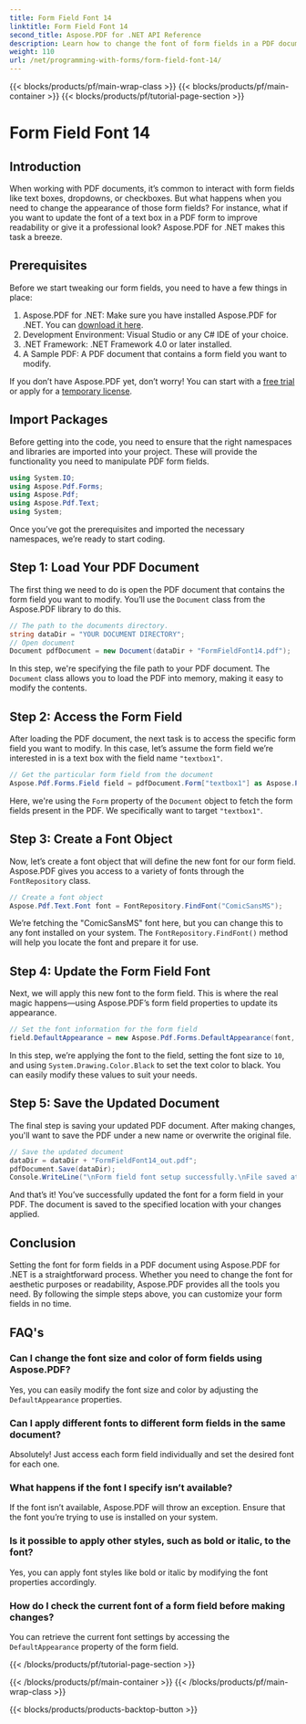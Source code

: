```yaml
---
title: Form Field Font 14
linktitle: Form Field Font 14
second_title: Aspose.PDF for .NET API Reference
description: Learn how to change the font of form fields in a PDF document using Aspose.PDF for .NET. Step-by-step guide with code examples and tips for better PDF forms.
weight: 110
url: /net/programming-with-forms/form-field-font-14/
---
```


{{< blocks/products/pf/main-wrap-class >}}
{{< blocks/products/pf/main-container >}}
{{< blocks/products/pf/tutorial-page-section >}}

# Form Field Font 14

## Introduction

When working with PDF documents, it’s common to interact with form fields like text boxes, dropdowns, or checkboxes. But what happens when you need to change the appearance of those form fields? For instance, what if you want to update the font of a text box in a PDF form to improve readability or give it a professional look? Aspose.PDF for .NET makes this task a breeze. 


## Prerequisites

Before we start tweaking our form fields, you need to have a few things in place:

1. Aspose.PDF for .NET: Make sure you have installed Aspose.PDF for .NET. You can [download it here](https://releases.aspose.com/pdf/net/).
2. Development Environment: Visual Studio or any C# IDE of your choice.
3. .NET Framework: .NET Framework 4.0 or later installed.
4. A Sample PDF: A PDF document that contains a form field you want to modify.

If you don’t have Aspose.PDF yet, don’t worry! You can start with a [free trial](https://releases.aspose.com/) or apply for a [temporary license](https://purchase.aspose.com/temporary-license/).

## Import Packages

Before getting into the code, you need to ensure that the right namespaces and libraries are imported into your project. These will provide the functionality you need to manipulate PDF form fields.

```csharp
using System.IO;
using Aspose.Pdf.Forms;
using Aspose.Pdf;
using Aspose.Pdf.Text;
using System;
```

Once you’ve got the prerequisites and imported the necessary namespaces, we’re ready to start coding.

## Step 1: Load Your PDF Document

The first thing we need to do is open the PDF document that contains the form field you want to modify. You’ll use the `Document` class from the Aspose.PDF library to do this.

```csharp
// The path to the documents directory.
string dataDir = "YOUR DOCUMENT DIRECTORY";
// Open document
Document pdfDocument = new Document(dataDir + "FormFieldFont14.pdf");
```

In this step, we're specifying the file path to your PDF document. The `Document` class allows you to load the PDF into memory, making it easy to modify the contents.

## Step 2: Access the Form Field

After loading the PDF document, the next task is to access the specific form field you want to modify. In this case, let’s assume the form field we’re interested in is a text box with the field name `"textbox1"`.

```csharp
// Get the particular form field from the document
Aspose.Pdf.Forms.Field field = pdfDocument.Form["textbox1"] as Aspose.Pdf.Forms.Field;
```

Here, we're using the `Form` property of the `Document` object to fetch the form fields present in the PDF. We specifically want to target `"textbox1"`.

## Step 3: Create a Font Object

Now, let’s create a font object that will define the new font for our form field. Aspose.PDF gives you access to a variety of fonts through the `FontRepository` class.

```csharp
// Create a font object
Aspose.Pdf.Text.Font font = FontRepository.FindFont("ComicSansMS");
```

We’re fetching the "ComicSansMS" font here, but you can change this to any font installed on your system. The `FontRepository.FindFont()` method will help you locate the font and prepare it for use.

## Step 4: Update the Form Field Font

Next, we will apply this new font to the form field. This is where the real magic happens—using Aspose.PDF’s form field properties to update its appearance.

```csharp
// Set the font information for the form field
field.DefaultAppearance = new Aspose.Pdf.Forms.DefaultAppearance(font, 10, System.Drawing.Color.Black);
```

In this step, we’re applying the font to the field, setting the font size to `10`, and using `System.Drawing.Color.Black` to set the text color to black. You can easily modify these values to suit your needs.

## Step 5: Save the Updated Document

The final step is saving your updated PDF document. After making changes, you'll want to save the PDF under a new name or overwrite the original file.

```csharp
// Save the updated document
dataDir = dataDir + "FormFieldFont14_out.pdf";
pdfDocument.Save(dataDir);
Console.WriteLine("\nForm field font setup successfully.\nFile saved at " + dataDir);
```

And that’s it! You’ve successfully updated the font for a form field in your PDF. The document is saved to the specified location with your changes applied.

## Conclusion

Setting the font for form fields in a PDF document using Aspose.PDF for .NET is a straightforward process. Whether you need to change the font for aesthetic purposes or readability, Aspose.PDF provides all the tools you need. By following the simple steps above, you can customize your form fields in no time.

## FAQ's

### Can I change the font size and color of form fields using Aspose.PDF?
Yes, you can easily modify the font size and color by adjusting the `DefaultAppearance` properties.

### Can I apply different fonts to different form fields in the same document?
Absolutely! Just access each form field individually and set the desired font for each one.

### What happens if the font I specify isn’t available?
If the font isn’t available, Aspose.PDF will throw an exception. Ensure that the font you’re trying to use is installed on your system.

### Is it possible to apply other styles, such as bold or italic, to the font?
Yes, you can apply font styles like bold or italic by modifying the font properties accordingly.

### How do I check the current font of a form field before making changes?
You can retrieve the current font settings by accessing the `DefaultAppearance` property of the form field.

{{< /blocks/products/pf/tutorial-page-section >}}

{{< /blocks/products/pf/main-container >}}
{{< /blocks/products/pf/main-wrap-class >}}

{{< blocks/products/products-backtop-button >}}
